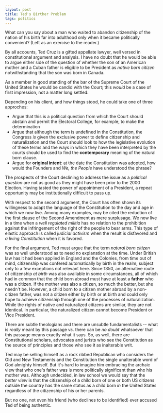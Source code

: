 ```yaml
---
layout: post
title: Ted's Birther Problem
tags: politics
--- 
```

What can you say about a man who waited to abandon citizenship of the nation of his birth far into adulthood only when it became politically convenient? (Left as an exercise to the reader.)

By all accounts, Ted Cruz is a gifted appellate lawyer, well versed in constitutional argument and analysis. I have no doubt that he would be able to argue either side of the question of whether the son of an American mother and a Cuban father is eligible to be President as *native born citizen* notwithstanding that the son was born in Canada.

As a member in good standing of the bar of the Supreme Court of the United States he would be candid with the Court; this *would* be a case of first impression, not a matter long settled.

Depending on his client, and how things stood, he could take one of three approches:

* Argue that this is a political question from which the Court should abstain and permit the Electoral College, for example, to make the determination
* Argue that although the term is undefined in the Constitution, the Congress *is* given the exclusive power to define citizenship and naturalization and the Court should look to how the legislative evolution of these terms and the ways in which they have been interpreted by the courts should be used to find the **contemporary** meaning of the natural born clause.
* Argue for **original intent**: at the date the Constitution was adopted, how would the Founders and *We, the People* have understood the phrase?

The prospects of the Court declining to address the issue as a *political question* are not as good as they might have been prior to the 2000 Election. Having tasted the power of appointment of a President, a repeat opportunity may be institutionally difficult to pass up.

With respect to the second argument, the Court has often shown its willingness to adapt the language of the Constitution to the day and age in which we now live. Among many examples, may be cited the reduction of the first clause of the Second Amendment as mere surplusage. We now live in a time when a *well regulated militia* has no relation to the prohibition against the infringement of the right of the people to bear arms. This type of elastic approach is called *judicial activism* when the result is disfavored and *a living Constitution* when it is favored.

For the final argument, Ted must argue that the term *natural born citizen* was so well understood as to need no explanation at the time. Under British law has it had been applied in England and the Colonies, from time out of mind, citizenship was confered automatically by birth in the realm, subject only to a few exceptions not relevant here. Since 1350, an alternative route of citizenship *at birth* was also available in some circumstances, all of which had in common that the child born abroad must have at least a **father** who was a citizen. If the mother was also a citizen, so much the better, but she needn't be. However, a child born to a citizen mother abroad by a non-citizen father, was not a citizen either by birth or at birth and could only hope to achieve citizenship through one of the processes of naturalization. While the rights of native and naturalized citizens are similar, they are not identical. In particular, the naturalized citizen cannot become President or Vice President.

There are subtle theologians and there are unsubtle fundamentalists -- what is *really* meant by this passage *vs.* there can be *no doubt* whatsoever that this passage means exactly what it says. So, as well, there are Constitutional scholars, advocates and jurists who see the Constitution as the source of principles and those who see it as inalterable writ.

Ted may be selling himself as a rock ribbed Republican who considers the Old and New Testaments and the Constitution the single unalterable word of God almighty himself. But it's hard to imagine him embracing the archaic view that who one's father was is more politically significant than who his mother was. Although undecided, in law school we would say that the *better view* is that the citizenship of a child born of one or both US citizens outside the country has the same status as a child born *in* the United States regardless of the citizenship of his or her parents. 

But no one, not even his friend (who declines to be identified) ever accused Ted of being authentic.